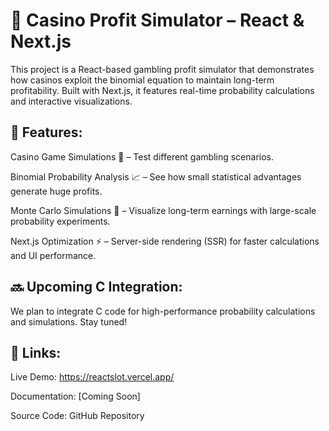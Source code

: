 # 🎲 Casino Profit Simulator – React & Next.js
This project is a React-based gambling profit simulator that demonstrates how casinos exploit the binomial equation to maintain long-term profitability. Built with Next.js, it features real-time probability calculations and interactive visualizations.

## 🚀 Features:
Casino Game Simulations 🎰 – Test different gambling scenarios.

Binomial Probability Analysis 📈 – See how small statistical advantages generate huge profits.

Monte Carlo Simulations 🎲 – Visualize long-term earnings with large-scale probability experiments.

Next.js Optimization ⚡ – Server-side rendering (SSR) for faster calculations and UI performance.

## 🔜 Upcoming C Integration:
We plan to integrate C code for high-performance probability calculations and simulations. Stay tuned!

## 🔗 Links:
Live Demo: https://reactslot.vercel.app/

Documentation: [Coming Soon]

Source Code: GitHub Repository


